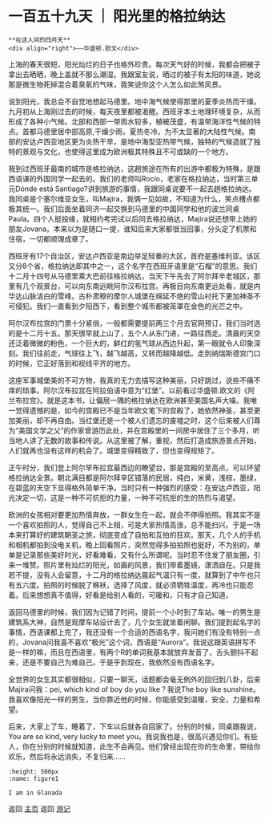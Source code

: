 # 一百五十九天 ｜ 阳光里的格拉纳达

```
**在这人间的四月天**
<div align="right">——华盛顿.欧文</div>
```

上海的春天很短，阳光灿烂的日子也格外珍贵。每次天气好的时候，我都会把被子拿出去晒晒，晚上盖就不那么潮湿。我跟室友说，晒过的被子有太阳的味道，她说那是微生物死掉混合着臭氧的气味，我笑说你这个人怎么如此煞风景。

说到阳光，我总会不自觉地想起马德里。地中海气候使得那里的夏季炎热而干燥。九月初从上海刚过去的时候，每天夜里都被渴醒。西班牙本土地理环境复杂，从而形成了各种小气候。北部和西部一带雨水较多，植被茂盛，有温带海洋性气候的特点。首都马德里居中部高原,干燥少雨，夏热冬冷，为不太显著的大陆性气候。南部的安达卢西亚地区更为炎热干旱，是地中海型亚热带气候，独特的气候造就了独特的景观与文化，也使得这里成为欧洲极其特殊且不可或缺的一个地方。

我到过西班牙最南的城市是格拉纳达，这趟旅途在所有的出游中都极为特殊，是跟西语课的外国同学一起去的。我们的老师叫Rocío，老家在格拉纳达，当时第三单元Dónde está Santiago?讲到旅游的事情，我跟同桌说要不一起去趟格拉纳达。我同桌是个塞尔维亚女生，叫Majira，我俩一见如故，不知道为什么，笑点槽点都极其统一。我们后面坐着同济一起交换到马德里的中国同学和他的波兰同桌Paula。四个人挺投缘，就相约考完试以后同去格拉纳达，Majira说还想带上她的朋友Jovana。本来以为是随口一提，谁知后来大家都很当回事，分头定了机票和住宿，一切都顺理成章了。

西班牙有17个自治区，安达卢西亚是南边举足轻重的大区，首府是塞维利亚。该区又分8个省，格拉纳达即其中之一，这个名字在西班牙语里是“石榴”的意思。我们十二月十四号从马德里乘大巴前往格拉纳达，当天下午先去了阿尔拜辛老城区，那里有几个观景台，可以向东南远眺阿尔汉布拉宫。再极目向东南更远处看，就是内华达山脉洁白的雪峰。古朴肃穆的摩尔人城堡在绵延不绝的雪山衬托下更加神圣不可侵犯。我们一直看到夕阳西下，看到整个城市都被笼罩在金色的光芒之中。

阿尔汉布拉宫的门票十分紧俏，一般都需要提前两三个月去官网预订，我们当时选的是十二月十五。那天很早就上山了，五个人从东门进，一路往西走。清晨的天空还泛着微微的粉色，一个巨大的，鲜红的氢气球从西边升起，第一眼就令人印象深刻。我们往前走，气球往上飞，越飞越高，又转而越降越低。走到纳瑞斯德宫门口的时候，它正好落到和视线平齐的地方。

这座军事城堡美的不可方物，我真的无力去描写这种美丽，只好跳过，说些不痛不痒的琐事。阿尔汉布拉宫在阿拉伯语中意为“红堡”。以前看过华盛顿.欧文的《阿兰布拉宫》。就是这本书，让偏居一隅的格拉纳达在欧洲甚至美国名声大噪。我唯一觉得遗憾的是，如今的宫殿已不是当年欧文笔下的宫殿了，她依然神圣，甚至更加美丽，却不再自由。当红堡还是一个被人们遗忘的废墟之时，这个后来被人们尊为“美国文学之父”的作家曾游历此处，并在宫殿里的一间房中居住了三个多月，听当地人讲了无数的故事和传说。从这里被了解，重视，然后打造成旅游景点开始，人们就再也没有这样的机会了。城堡变得精致了，但也变得规矩了。

正午时分，我们登上阿尔罕布拉宫最西边的瞭望台，那是宫殿的至高点，可以环望格拉纳达全景。朝北满目都是阿尔拜辛区错落的民居，纯白，米黄，浅棕，墨绿，在碧蓝的天空下显得格外简单干净。当时只有一种强烈的感受：在安达卢西亚，阳光决定一切，这是一种不可抗拒的力量，一种不可抗拒的生的热烈与渴望。

欧洲的女孩相对要更加热情奔放，一群女生在一起，就会不停得拍照。我其实不是一个喜欢拍照的人，觉得自己不上相，可是大家热情高涨，总不能扫兴。于是一场本来打算好的建筑朝圣之旅，彻底变成了自拍和互拍的狂欢。那天，几个人的手机和相机都拍到没电关机，晚上回看照片，突然觉得多拍拍照也挺好，不为别的，单单是记录那些美好时光，好看难看，又有什么所谓呢。当时忍不住发了朋友圈，引来一堆赞。照片里有灿烂的阳光，如画的风景，我们带着墨镜，潇洒自在。只是我若不提，没有人会留意，十二月的格拉纳达晨起气温只有一度，就算到了中午也只有五六度。拍照的时候脱了棉袄，选择了风度，就必须牺牲温度，再冷也只能忍着。后来想想真不值得，好看是给别人看的，可暖和，只有才自己知道。

返回马德里的时候，我们因为记错了时间，提前一个小时到了车站。唯一的男生是建筑系大神，自然是观摩车站设计去了，几个女生就坐着闲聊。我们提到起名字的事情，西语课都上完了，我还没有一个合适的西语名字，我问她们有没有特别一点的，Jovana问我喜不喜欢“极光”这个词，西语是“Aurora”。我说这跟英语拼写不是一样的嘛，而且在西语里，有两个R的单词我基本就放弃发音了，舌头颤抖不起来，还是不要自己为难自己。于是乎到现在，我依然没有西语名字。

全世界的女生其实都很相似，只要一聊天，话题都会毫无例外的回归到八卦，后来Majira问我：pei, which kind of boy do you like？我说The boy like sunshine。我喜欢像阳光一样的男生，当你靠近他的时候，你能感受到温暖，安全，力量和希望。

后来，大家上了车，睡着了，下车以后就各自回家了。分别的时候，同桌跟我说，You are so kind, very lucky to meet you。我说我也是，很高兴遇见你们。有些人，你在分别的时候就知道，此生不会再见。他们曾经出现在你的生命里，带给你欢乐，然后将永远消失，不复归来……


```{figure} ./20190324-yangguang-1.jpg
:height: 500px
:name: figure1

I am in Glanada
```


返回 [主页](../../../intro.md)
返回 [游记](../../../posts/travelsall.md)